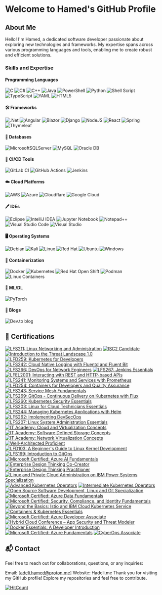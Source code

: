 # Welcome to Hamed's GitHub Profile

## About Me

Hello! I'm Hamed, a dedicated software developer passionate about exploring new technologies and frameworks. My expertise spans across various programming languages and tools, enabling me to create robust and efficient solutions.

### Skills and Expertise

#### Programming Languages 

![C](https://img.shields.io/badge/c-%2300599C.svg?style=for-the-badge&logo=c&logoColor=white)
![C#](https://img.shields.io/badge/c%23-%23239120.svg?style=for-the-badge&logo=csharp&logoColor=white)
![C++](https://img.shields.io/badge/c++-%2300599C.svg?style=for-the-badge&logo=c%2B%2B&logoColor=white)
![Java](https://img.shields.io/badge/java-%23ED8B00.svg?style=for-the-badge&logo=openjdk&logoColor=white)
![PowerShell](https://img.shields.io/badge/PowerShell-%235391FE.svg?style=for-the-badge&logo=powershell&logoColor=white)
![Python](https://img.shields.io/badge/python-3670A0?style=for-the-badge&logo=python&logoColor=ffdd54)
![Shell Script](https://img.shields.io/badge/shell_script-%23121011.svg?style=for-the-badge&logo=gnu-bash&logoColor=white)
![TypeScript](https://img.shields.io/badge/typescript-%23007ACC.svg?style=for-the-badge&logo=typescript&logoColor=white)
![YAML](https://img.shields.io/badge/yaml-%23ffffff.svg?style=for-the-badge&logo=yaml&logoColor=151515)
![HTML5](https://img.shields.io/badge/html5-%23E34F26.svg?style=for-the-badge&logo=html5&logoColor=white)

#### 🛠️ Frameworks

![.Net](https://img.shields.io/badge/.NET-5C2D91?style=for-the-badge&logo=.net&logoColor=white)
![Angular](https://img.shields.io/badge/angular-%23DD0031.svg?style=for-the-badge&logo=angular&logoColor=white)
![Blazor](https://img.shields.io/badge/blazor-%235C2D91.svg?style=for-the-badge&logo=blazor&logoColor=white)
![Django](https://img.shields.io/badge/django-%23092E20.svg?style=for-the-badge&logo=django&logoColor=white)
![NodeJS](https://img.shields.io/badge/node.js-6DA55F?style=for-the-badge&logo=node.js&logoColor=white)
![React](https://img.shields.io/badge/react-%2320232a.svg?style=for-the-badge&logo=react&logoColor=%2361DAFB)
![Spring](https://img.shields.io/badge/spring-%236DB33F.svg?style=for-the-badge&logo=spring&logoColor=white)
![Thymeleaf](https://img.shields.io/badge/Thymeleaf-%23005C0F.svg?style=for-the-badge&logo=Thymeleaf&logoColor=white)

####  💾 Databases

![MicrosoftSQLServer](https://img.shields.io/badge/Microsoft%20SQL%20Server-CC2927?style=for-the-badge&logo=microsoft%20sql%20server&logoColor=white)
![MySQL](https://img.shields.io/badge/mysql-4479A1.svg?style=for-the-badge&logo=mysql&logoColor=white)
![Oracle DB](https://img.shields.io/badge/Oracle-F80000?style=for-the-badge&logo=oracle&logoColor=white)


#### 🚀 CI/CD Tools

![GitLab CI](https://img.shields.io/badge/gitlab%20ci-%23181717.svg?style=for-the-badge&logo=gitlab&logoColor=white)
![GitHub Actions](https://img.shields.io/badge/github%20actions-%232671E5.svg?style=for-the-badge&logo=githubactions&logoColor=white)
![Jenkins](https://img.shields.io/static/v1?style=for-the-badge&message=Jenkins&color=D24939&logo=Jenkins&logoColor=FFFFFF&label=)


#### ☁️ Cloud Platforms

![AWS](https://img.shields.io/badge/Amazon_AWS-232F3E?style=for-the-badge&logo=amazon-web-services&logoColor=white)
![Azure](https://img.shields.io/badge/Microsoft_Azure-0078D4?style=for-the-badge&logo=microsoft-azure&logoColor=white)
![Cloudflare](https://img.shields.io/badge/Cloudflare-F38020?style=for-the-badge&logo=Cloudflare&logoColor=white)
![Google Cloud](https://img.shields.io/badge/Google_Cloud-4285F4?style=for-the-badge&logo=google-cloud&logoColor=white)

#### 🖊️ IDEs

![Eclipse](https://img.shields.io/badge/Eclipse-FE7A16.svg?style=for-the-badge&logo=Eclipse&logoColor=white)
![IntelliJ IDEA](https://img.shields.io/badge/IntelliJIDEA-000000.svg?style=for-the-badge&logo=intellij-idea&logoColor=white)
![Jupyter Notebook](https://img.shields.io/badge/jupyter-%23FA0F00.svg?style=for-the-badge&logo=jupyter&logoColor=white)
![Notepad++](https://img.shields.io/badge/Notepad++-90E59A.svg?style=for-the-badge&logo=notepad%2b%2b&logoColor=black)
![Visual Studio Code](https://img.shields.io/badge/Visual%20Studio%20Code-0078d7.svg?style=for-the-badge&logo=visual-studio-code&logoColor=white)
![Visual Studio](https://img.shields.io/badge/Visual%20Studio-5C2D91.svg?style=for-the-badge&logo=visual-studio&logoColor=white)

#### 🖥️ Operating Systems

![Debian](https://img.shields.io/badge/Debian-D70A53?style=for-the-badge&logo=debian&logoColor=white)
![Kali](https://img.shields.io/badge/Kali-268BEE?style=for-the-badge&logo=kalilinux&logoColor=white)
![Linux](https://img.shields.io/badge/Linux-FCC624?style=for-the-badge&logo=linux&logoColor=black)
![Red Hat](https://img.shields.io/badge/Red%20Hat-EE0000?style=for-the-badge&logo=redhat&logoColor=white)
![Ubuntu](https://img.shields.io/badge/Ubuntu-E95420?style=for-the-badge&logo=ubuntu&logoColor=white)
![Windows](https://img.shields.io/badge/Windows-0078D6?style=for-the-badge&logo=windows&logoColor=white)

####  :whale: Containerization 

![Docker](https://img.shields.io/badge/docker-%230db7ed.svg?style=for-the-badge&logo=docker&logoColor=white)
![Kubernetes](https://img.shields.io/badge/kubernetes-%23326ce5.svg?style=for-the-badge&logo=kubernetes&logoColor=white)
![Red Hat Open Shift](https://img.shields.io/static/v1?style=for-the-badge&message=Red+Hat+Open+Shift&color=EE0000&logo=Red+Hat+Open+Shift&logoColor=FFFFFF&label=)
![Podman](https://img.shields.io/static/v1?style=for-the-badge&message=Podman&color=892CA0&logo=Podman&logoColor=FFFFFF&label=)
![Linux Containers](https://img.shields.io/static/v1?style=for-the-badge&message=Linux+Containers&color=333333&logo=Linux+Containers&logoColor=FFFFFF&label=)

#### 🤖 ML/DL 

![PyTorch](https://img.shields.io/badge/PyTorch-%23EE4C2C.svg?style=for-the-badge&logo=PyTorch&logoColor=white)

#### 📝 Blogs

![Dev.to blog](https://img.shields.io/badge/dev.to-0A0A0A?style=for-the-badge&logo=dev.to&logoColor=white)

## 🏅 Certifications

<!--START_SECTION:badges-->
[![LFS211: Linux Networking and Administration](https://images.credly.com/size/110x110/images/619bc2a6-cc83-4c1a-a23e-a663e19541b5/image.png)](http://www.credly.com/badges/e9b0c745-bee5-4239-9b53-4b9e2374df38 "LFS211: Linux Networking and Administration")
[![ISC2 Candidate](https://images.credly.com/size/110x110/images/9180921d-4a13-429e-9357-6f9706a554f0/image.png)](http://www.credly.com/badges/4de3d89a-aa5b-4cdf-a037-5ed8343c0e0e "ISC2 Candidate")
[![Introduction to the Threat Landscape 1.0](https://images.credly.com/size/110x110/images/8395e492-f8aa-4617-a258-6c844f628fa2/image.png)](http://www.credly.com/badges/e83e7c96-cf52-4e5c-aff5-bacfae6fb9df "Introduction to the Threat Landscape 1.0")
[![LFD259: Kubernetes for Developers](https://images.credly.com/size/110x110/images/e26fb81e-6f50-453c-92a6-07543e529c8d/image.png)](http://www.credly.com/badges/ff29461d-e802-4220-a63a-183631691540 "LFD259: Kubernetes for Developers")
[![LFS242: Cloud Native Logging with Fluentd and Fluent Bit](https://images.credly.com/size/110x110/images/bb5ed991-50f6-469e-918a-69452594aa74/image.png)](http://www.credly.com/badges/02b88774-3801-4ac5-beab-7c91ffe58a7d "LFS242: Cloud Native Logging with Fluentd and Fluent Bit")
[![LFS266: DevOps for Network Engineers](https://images.credly.com/size/110x110/images/c5eadaed-566c-49ce-83cc-ea8ca4c101b6/LF_logobadge.png)](http://www.credly.com/badges/9e1d6d8b-abc8-40f4-a7fd-b9965554d6e7 "LFS266: DevOps for Network Engineers")
[![LFS267: Jenkins Essentials](https://images.credly.com/size/110x110/images/98a97dcb-09ae-4848-a0f1-e4c0c23157d5/image.png)](http://www.credly.com/badges/64b51f06-d08f-4030-9c99-eb590e906374 "LFS267: Jenkins Essentials")
[![LFEL2001: Interacting with REST and HTTP-based APIs](https://images.credly.com/size/110x110/images/be328182-01c0-4dbf-bcaa-e95852cb77ae/image.png)](http://www.credly.com/badges/1c0e1e9d-5645-4f88-9d93-29397fd845a6 "LFEL2001: Interacting with REST and HTTP-based APIs")
[![LFS241: Monitoring Systems and Services with Prometheus](https://images.credly.com/size/110x110/images/6a859978-8e04-45c2-887a-104ccf97dc11/image.png)](http://www.credly.com/badges/7df18c35-2ed1-4c03-8fe7-f4e2e6027c59 "LFS241: Monitoring Systems and Services with Prometheus")
[![LFD254: Containers for Developers and Quality Assurance](https://images.credly.com/size/110x110/images/f82d2895-fbde-4176-9c01-2c133be4e22e/image.png)](http://www.credly.com/badges/30764356-11e8-4abd-9d49-1f9a3a428aab "LFD254: Containers for Developers and Quality Assurance")
[![LFS243: Service Mesh Fundamentals](https://images.credly.com/size/110x110/images/5e2e9be8-ae2e-456e-b912-ed3c19e923a9/image.png)](http://www.credly.com/badges/7d2de53a-467b-43c1-9f65-f040d94cf9f1 "LFS243: Service Mesh Fundamentals")
[![LFS269: GitOps - Continuous Delivery on Kubernetes with Flux](https://images.credly.com/size/110x110/images/86ceac2c-8c2e-4165-bee4-51bf5b46b6a8/image.png)](http://www.credly.com/badges/ca95c443-6929-48cd-ac57-c2c5dd7199df "LFS269: GitOps - Continuous Delivery on Kubernetes with Flux")
[![LFS260: Kubernetes Security Essentials](https://images.credly.com/size/110x110/images/7529a174-7aa5-48dc-b3fb-fc6a7f235e6b/image.png)](http://www.credly.com/badges/6853e284-b7c0-4ff9-9e9d-595e48fbe9e0 "LFS260: Kubernetes Security Essentials")
[![LFS203: Linux for Cloud Technicians Essentials](https://images.credly.com/size/110x110/images/e06f2022-28f0-476e-bd9a-ecbdbbdd3162/image.png)](http://www.credly.com/badges/464a0a13-d6c1-4853-bd66-e7446e74b00f "LFS203: Linux for Cloud Technicians Essentials")
[![LFS244: Managing Kubernetes Applications with Helm](https://images.credly.com/size/110x110/images/b37f64b5-c7d2-4ac7-a088-fb60c231469d/image.png)](http://www.credly.com/badges/61d745f1-41cc-4697-a192-e5516aa55706 "LFS244: Managing Kubernetes Applications with Helm")
[![LFS262: Implementing DevSecOps](https://images.credly.com/size/110x110/images/b7536d9b-3039-4d28-b35f-c086398fa0d2/image.png)](http://www.credly.com/badges/3d41b150-7c61-4707-9c93-cf932d90e574 "LFS262: Implementing DevSecOps")
[![LFS207: Linux System Administration Essentials](https://images.credly.com/size/110x110/images/f7e95934-c3f8-4b80-98ae-d454c64a1d5a/image.png)](http://www.credly.com/badges/cc257cff-e8de-465c-846e-6d871bf63f42 "LFS207: Linux System Administration Essentials")
[![IT Academy: Cloud and Virtualization Concepts](https://images.credly.com/size/110x110/images/8ca28f8d-5ac0-49d7-b783-608cd4a61072/image.png)](http://www.credly.com/badges/7cf0a38a-6a43-4f04-8593-8c55b13e8e75 "IT Academy: Cloud and Virtualization Concepts")
[![IT Academy: Software Defined Storage Concepts](https://images.credly.com/size/110x110/images/8402299b-f265-4a94-bfea-08fc925e7d0b/image.png)](http://www.credly.com/badges/26bd4d6c-2819-478d-a05c-b0a5db5a276b "IT Academy: Software Defined Storage Concepts")
[![IT Academy: Network Virtualization Concepts](https://images.credly.com/size/110x110/images/930cc3e4-8a2e-41ae-84b8-40fcf471f786/image.png)](http://www.credly.com/badges/a35d34df-851d-4880-8a1b-aa88aa5cae23 "IT Academy: Network Virtualization Concepts")
[![Well-Architected Proficient](https://images.credly.com/size/110x110/images/b870667f-00a3-48d7-b988-9c02b441b883/image.png)](http://www.credly.com/badges/990bcad1-3115-414d-99ce-97253b4b883c "Well-Architected Proficient")
[![LFD103: A Beginner's Guide to Linux Kernel Development](https://images.credly.com/size/110x110/images/e12ad9b1-27be-4c4d-a67e-7658178a1c92/image.png)](http://www.credly.com/badges/ec0c9b8b-78e4-480d-8add-a295cf8abbcf "LFD103: A Beginner's Guide to Linux Kernel Development")
[![LFS169: Introduction to GitOps](https://images.credly.com/size/110x110/images/9b634d55-5b04-4b54-bf99-1265600f235a/image.png)](http://www.credly.com/badges/ffa48e86-884b-4acc-8eb3-1e018a0d2bd9 "LFS169: Introduction to GitOps")
[![Microsoft Certified: Azure AI Fundamentals](https://images.credly.com/size/110x110/images/4136ced8-75d5-4afb-8677-40b6236e2672/azure-ai-fundamentals-600x600.png)](http://www.credly.com/badges/6731ee5f-e9bb-457b-967a-518bbf5fdb22 "Microsoft Certified: Azure AI Fundamentals")
[![Enterprise Design Thinking Co-Creator](https://images.credly.com/size/110x110/images/2700b813-82b8-4232-9b36-5dcd5cd24584/Badges_v8-08_Co-Creator.png)](http://www.credly.com/badges/e7903537-4251-4795-a4ed-083087f88cca "Enterprise Design Thinking Co-Creator")
[![Enterprise Design Thinking Practitioner](https://images.credly.com/size/110x110/images/bc08972c-3c7d-4b99-82a0-c94bcca36674/Badges_v8-07_Practitioner.png)](http://www.credly.com/badges/34ed153d-b3ec-4408-88a9-239c4af8b3bb "Enterprise Design Thinking Practitioner")
[![Linux and Private Cloud Administration on IBM Power Systems Specialization](https://images.credly.com/size/110x110/images/aa6b6ee5-07b1-43f7-aad6-87ab946036ce/Linux_and_Private_Cloud_on_IBM_Systems_Specialization.png)](http://www.credly.com/badges/b41c5792-7572-46d2-8483-c87258bb0322 "Linux and Private Cloud Administration on IBM Power Systems Specialization")
[![Advanced Kubernetes Operators](https://images.credly.com/size/110x110/images/21f1ee2e-1ead-45c4-b2a8-1d08760440f6/Advanced_Kubernetes_Operators.png)](http://www.credly.com/badges/95450b79-e539-4b82-b0d9-91e909a7499a "Advanced Kubernetes Operators")
[![Intermediate Kubernetes Operators](https://images.credly.com/size/110x110/images/7e660e6a-5295-4b95-94cc-2f4f96d8b650/Intermediate_Kubernetes_Operators.png)](http://www.credly.com/badges/cfb58ee9-9f6e-457b-92a8-02fb358532a5 "Intermediate Kubernetes Operators")
[![Open Source Software Development, Linux and Git Specialization](https://images.credly.com/size/110x110/images/a8e890b4-d484-4e04-b521-fba516a8c3cd/coursera-specialization-badge.png)](http://www.credly.com/badges/fbbcdb7d-f832-4830-8eb7-518de343ad87 "Open Source Software Development, Linux and Git Specialization")
[![Microsoft Certified: Azure Data Fundamentals](https://images.credly.com/size/110x110/images/70eb1e3f-d4de-4377-a062-b20fb29594ea/azure-data-fundamentals-600x600.png)](http://www.credly.com/badges/d179ef3c-725d-4be9-a644-62503811f5b1 "Microsoft Certified: Azure Data Fundamentals")
[![Microsoft Certified: Security, Compliance, and Identity Fundamentals](https://images.credly.com/size/110x110/images/fc1352af-87fa-4947-ba54-398a0e63322e/security-compliance-and-identity-fundamentals-600x600.png)](http://www.credly.com/badges/793640f5-99f5-445e-8d77-9fbbe527f402 "Microsoft Certified: Security, Compliance, and Identity Fundamentals")
[![Beyond the Basics: Istio and IBM Cloud Kubernetes Service](https://images.credly.com/size/110x110/images/8d34d489-84bf-4861-a4a0-9e9d68318c5c/Beyond_basics_of_Istio_on_Cloud_v2.png)](http://www.credly.com/badges/05d4a310-82bd-429f-9147-675147c7ba71 "Beyond the Basics: Istio and IBM Cloud Kubernetes Service")
[![Containers & Kubernetes Essentials](https://images.credly.com/size/110x110/images/b3fc56fe-3146-428d-b379-68a3490d259f/Containers___Kubernetes_Essentials.png)](http://www.credly.com/badges/6cf73f2b-d151-46c6-aac1-e5f4e01e77e2 "Containers & Kubernetes Essentials")
[![Microsoft Certified: Azure Developer Associate](https://images.credly.com/size/110x110/images/63316b60-f62d-4e51-aacc-c23cb850089c/azure-developer-associate-600x600.png)](http://www.credly.com/badges/fdcea632-b5d0-459c-a719-e1706c1faa52 "Microsoft Certified: Azure Developer Associate")
[![Hybrid Cloud Conference – App Security and Threat Modeler](https://images.credly.com/size/110x110/images/f93b9f99-8d58-431e-82a6-a44c3ab7e668/Hybrid_Cloud_Conf_-_App_Sec_and_Threat_Modler.png)](http://www.credly.com/badges/14a8b821-d032-4bd4-bd30-63f4a16504b2 "Hybrid Cloud Conference – App Security and Threat Modeler")
[![Docker Essentials: A Developer Introduction](https://images.credly.com/size/110x110/images/08216781-93cb-4ba1-8110-8eb3401fa8ce/Docker_Essentials_-_ISDN.png)](http://www.credly.com/badges/98e73ba9-0090-484c-9ebe-75dd70ad5754 "Docker Essentials: A Developer Introduction")
[![Microsoft Certified: Azure Fundamentals](https://images.credly.com/size/110x110/images/be8fcaeb-c769-4858-b567-ffaaa73ce8cf/image.png)](http://www.credly.com/badges/7cdea281-ca5d-4de0-8aff-53d92ef3bba2 "Microsoft Certified: Azure Fundamentals")
[![CyberOps Associate](https://images.credly.com/size/110x110/images/53f37f83-04a1-4935-9b1e-21a99cc6e1b2/CyberOpsAssoc.png)](http://www.credly.com/badges/2c004c94-ed9d-471b-b422-562940d58644 "CyberOps Associate")
<!--END_SECTION:badges-->

## 📬 Contact
Feel free to reach out for collaborations, questions, or any inquiries:

Email: [adeli.hamed@proton.me]
Website: Hadeli.me
Thank you for visiting my GitHub profile! Explore my repositories and feel free to contribute.



  [![HitCount](https://hits.dwyl.com/hamed0406/hamed0406.svg?style=flat-square)](http://hits.dwyl.com/hamed0406/hamed0406)


